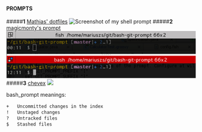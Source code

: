 #### PROMPTS
#####**1** [Mathias' dotfiles](https://github.com/mathiasbynens/dotfiles) 
![Screenshot of my shell prompt](http://i.imgur.com/EkEtphC.png)
#####**2** [magicmonty's prompt](https://github.com/magicmonty/bash-git-prompt)
![](https://github.com/magicmonty/bash-git-prompt/raw/master/gitprompt.png)
#####**3** [chevex](https://github.com/chevex/dotfiles/blob/master/.shell_prompt.sh)
![](http://i.imgur.com/5yAl9VV.gif)

bash_prompt meanings:
```
+	Uncommitted changes in the index
!	Unstaged changes
?	Untracked files
$	Stashed files
```